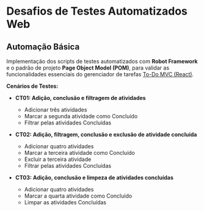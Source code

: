 # Desafios de Testes Automatizados Web

## Automação Básica

Implementação dos scripts de testes automatizados com **Robot Framework** e o padrão de projeto **Page Object Model (POM)**, para validar as funcionalidades essenciais do gerenciador de tarefas [To-Do MVC (React)](https://todomvc.com/examples/react/dist/).

**Cenários de Testes:**

- **CT01: Adição, conclusão e filtragem de atividades**  
  - Adicionar três atividades
  - Marcar a segunda atividade como Concluído
  - Filtrar pelas atividades Concluídas

- **CT02: Adição, filtragem, conclusão e exclusão de atividade concluída**  
  - Adicionar quatro atividades
  - Marcar a terceira atividade como Concluído
  - Excluir a terceira atividade
  - Filtrar pelas atividades Concluídas

- **CT03: Adição, conclusão e limpeza de atividades concluídas**  
  - Adicionar quatro atividades
  - Marcar a quarta atividade como Concluído
  - Limpar as atividades Concluídas